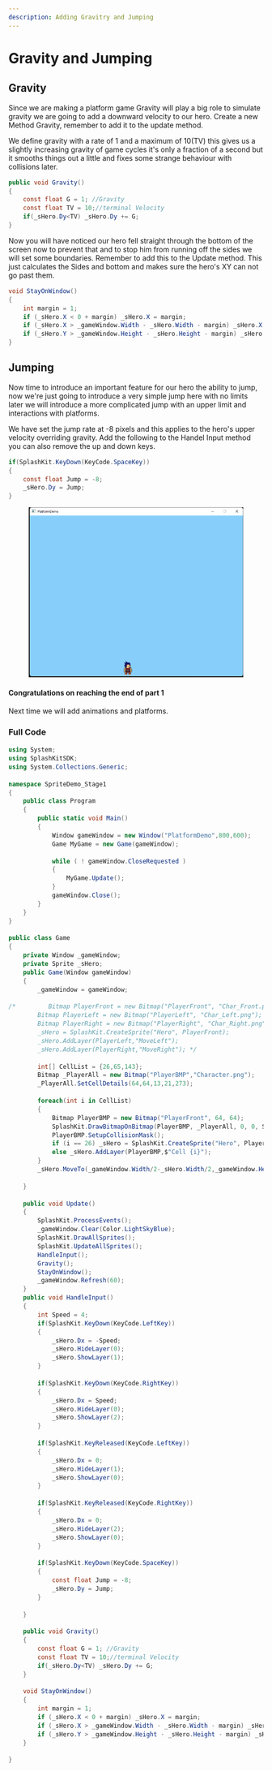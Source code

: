```yaml
---
description: Adding Gravitry and Jumping
---
```


# Gravity and Jumping

## Gravity

Since we are making a platform game Gravity will play a big role to simulate gravity we are going to add a downward velocity to our hero. Create a new Method Gravity, remember to add it to the update method.&#x20;

We define gravity with a rate of 1 and a maximum of 10(TV) this gives us a slightly increasing gravity of game cycles it's only a fraction of a second but it smooths things out a little and fixes some strange behaviour with collisions later.&#x20;

```csharp
public void Gravity()
{
    const float G = 1; //Gravity
    const float TV = 10;//terminal Velocity
    if(_sHero.Dy<TV) _sHero.Dy += G;
}
```

Now you will have noticed our hero fell straight through the bottom of the screen now to prevent that and to stop him from running off the sides we will set some boundaries. Remember to add this to the Update method. This just calculates the Sides and bottom and makes sure the hero's XY can not go past them.

```csharp
void StayOnWindow()
{
    int margin = 1;
    if (_sHero.X < 0 + margin) _sHero.X = margin;
    if (_sHero.X > _gameWindow.Width - _sHero.Width - margin) _sHero.X = _gameWindow.Width - _sHero.Width - margin;
    if (_sHero.Y > _gameWindow.Height - _sHero.Height - margin) _sHero.Y = _gameWindow.Height - _sHero.Height - margin;
}
```

## Jumping

Now time to introduce an important feature for our hero the ability to jump, now we're just going to introduce a very simple jump here with no limits later we will introduce a more complicated jump with an upper limit and interactions with platforms.&#x20;

We have set the jump rate at -8 pixels and this applies to the hero's upper velocity overriding gravity. Add the following to the Handel Input method you can also remove the up and down keys.

```csharp
if(SplashKit.KeyDown(KeyCode.SpaceKey))
{
    const float Jump = -8;
    _sHero.Dy = Jump;
}
```

<figure><img src="../.gitbook/assets/Jumping.gif" alt="Hero Jumping gif"><figcaption></figcaption></figure>

#### Congratulations on reaching the end of part 1

Next time we will add animations and platforms.&#x20;



### Full Code

```csharp
using System;
using SplashKitSDK;
using System.Collections.Generic;

namespace SpriteDemo_Stage1
{
    public class Program
    {
        public static void Main()
        {
            Window gameWindow = new Window("PlatformDemo",800,600);
            Game MyGame = new Game(gameWindow);

            while ( ! gameWindow.CloseRequested )
            {
                MyGame.Update();
            }
            gameWindow.Close();
        }
    }
}

public class Game
{
    private Window _gameWindow;
    private Sprite _sHero;
    public Game(Window gameWindow)
    {
        _gameWindow = gameWindow;

/*         Bitmap PlayerFront = new Bitmap("PlayerFront", "Char_Front.png");
        Bitmap PlayerLeft = new Bitmap("PlayerLeft", "Char_Left.png");
        Bitmap PlayerRight = new Bitmap("PlayerRight", "Char_Right.png");
        _sHero = SplashKit.CreateSprite("Hero", PlayerFront);
        _sHero.AddLayer(PlayerLeft,"MoveLeft");
        _sHero.AddLayer(PlayerRight,"MoveRight"); */
        
        int[] CellList = {26,65,143};
        Bitmap _PlayerAll = new Bitmap("PlayerBMP","Character.png");
        _PlayerAll.SetCellDetails(64,64,13,21,273);

        foreach(int i in CellList)
        {
            Bitmap PlayerBMP = new Bitmap("PlayerFront", 64, 64);
            SplashKit.DrawBitmapOnBitmap(PlayerBMP, _PlayerAll, 0, 0, SplashKit.OptionWithBitmapCell(i));
            PlayerBMP.SetupCollisionMask();
            if (i == 26) _sHero = SplashKit.CreateSprite("Hero", PlayerBMP);
            else _sHero.AddLayer(PlayerBMP,$"Cell {i}");
        }
        _sHero.MoveTo(_gameWindow.Width/2-_sHero.Width/2,_gameWindow.Height/2-_sHero.Height/2);

    }
    
    public void Update()
    {
        SplashKit.ProcessEvents();
        _gameWindow.Clear(Color.LightSkyBlue);
        SplashKit.DrawAllSprites();
        SplashKit.UpdateAllSprites();
        HandleInput();
        Gravity();
        StayOnWindow();
        _gameWindow.Refresh(60);  
    }
    public void HandleInput()
    {
        int Speed = 4;
        if(SplashKit.KeyDown(KeyCode.LeftKey))
        {
            _sHero.Dx = -Speed;
            _sHero.HideLayer(0);
            _sHero.ShowLayer(1);
        }

        if(SplashKit.KeyDown(KeyCode.RightKey))
        {
            _sHero.Dx = Speed;
            _sHero.HideLayer(0);
            _sHero.ShowLayer(2);
        }

        if(SplashKit.KeyReleased(KeyCode.LeftKey))
        {
            _sHero.Dx = 0;
            _sHero.HideLayer(1);
            _sHero.ShowLayer(0);
        }

        if(SplashKit.KeyReleased(KeyCode.RightKey))
        {
            _sHero.Dx = 0;
            _sHero.HideLayer(2);
            _sHero.ShowLayer(0);
        }

        if(SplashKit.KeyDown(KeyCode.SpaceKey))
        {
            const float Jump = -8;
            _sHero.Dy = Jump;
        }

    }

    public void Gravity()
    {
        const float G = 1; //Gravity
        const float TV = 10;//terminal Velocity
        if(_sHero.Dy<TV) _sHero.Dy += G;
    }

    void StayOnWindow()
    {
        int margin = 1;
        if (_sHero.X < 0 + margin) _sHero.X = margin;
        if (_sHero.X > _gameWindow.Width - _sHero.Width - margin) _sHero.X = _gameWindow.Width - _sHero.Width - margin;
        if (_sHero.Y > _gameWindow.Height - _sHero.Height - margin) _sHero.Y = _gameWindow.Height - _sHero.Height - margin;
    }         

}
```
